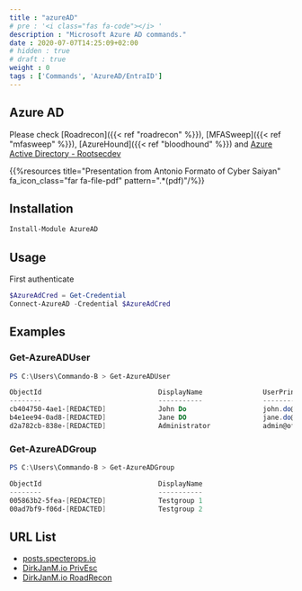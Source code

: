 ```yaml
---
title : "azureAD"
# pre : '<i class="fas fa-code"></i> '
description : "Microsoft Azure AD commands."
date : 2020-07-07T14:25:09+02:00
# hidden : true
# draft : true
weight : 0
tags : ['Commands', 'AzureAD/EntraID']
---
```


## Azure AD

Please check [Roadrecon]({{< ref "roadrecon" %}}), [MFASweep]({{< ref "mfasweep" %}}), [AzureHound]({{< ref "bloodhound" %}}) and [Azure Active Directory - Rootsecdev](https://github.com/rootsecdev/Azure-Red-Team)

{{%resources title="Presentation from Antonio Formato of Cyber Saiyan" fa_icon_class="far fa-file-pdf" pattern=".*(pdf)"/%}}

## Installation

```powershell
Install-Module AzureAD
```

## Usage

First authenticate

```powershell
$AzureAdCred = Get-Credential
Connect-AzureAD -Credential $AzureAdCred
```

## Examples

### Get-AzureADUser

```powershell
PS C:\Users\Commando-B > Get-AzureADUser

ObjectId                             DisplayName               UserPrincipalName                       UserType
--------                             -----------               -----------------                       --------
cb404750-4ae1-[REDACTED]             John Do                   john.do@offsec.nl                      Member
b4e1ee94-0ad8-[REDACTED]             Jane DO                   jane.do@offsec.nl                      Member
d2a782cb-838e-[REDACTED]             Administrator             admin@offsec.nl.onmicrosoft.com           Member
```

### Get-AzureADGroup

```powershell
PS C:\Users\Commando-B > Get-AzureADGroup

ObjectId                             DisplayName                        Description
--------                             -----------                        -----------
005863b2-5fea-[REDACTED]             Testgroup 1                        Just a test group
00ad7bf9-f06d-[REDACTED]             Testgroup 2                        Just another test group
```

## URL List

- [posts.specterops.io](https://posts.specterops.io/requesting-azure-ad-request-tokens-on-azure-ad-joined-machines-for-browser-sso-2b0409caad30?gi=7d52b34697d0)
- [DirkJanM.io PrivEsc](https://dirkjanm.io/azure-ad-privilege-escalation-application-admin/)
- [DirkJanM.io RoadRecon](https://dirkjanm.io/introducing-roadtools-and-roadrecon-azure-ad-exploration-framework/)
